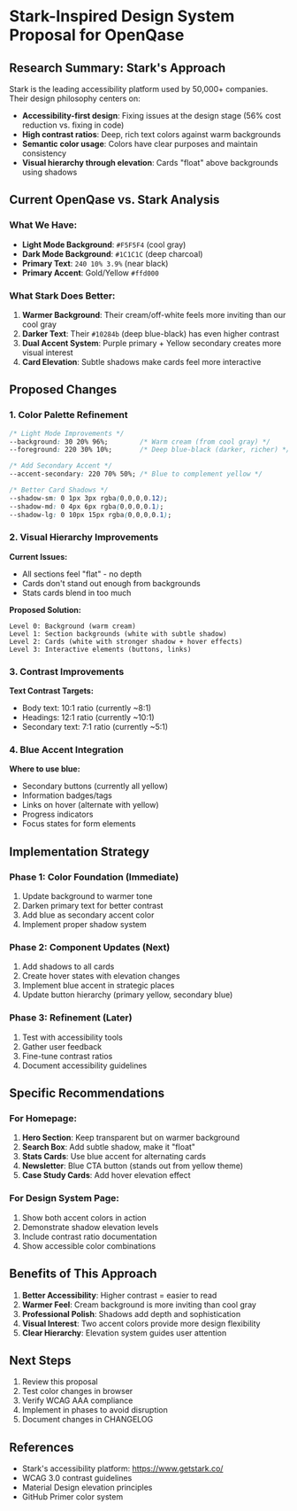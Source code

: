 # Stark-Inspired Design System Proposal for OpenQase

## Research Summary: Stark's Approach

Stark is the leading accessibility platform used by 50,000+ companies. Their design philosophy centers on:
- **Accessibility-first design**: Fixing issues at the design stage (56% cost reduction vs. fixing in code)
- **High contrast ratios**: Deep, rich text colors against warm backgrounds
- **Semantic color usage**: Colors have clear purposes and maintain consistency
- **Visual hierarchy through elevation**: Cards "float" above backgrounds using shadows

## Current OpenQase vs. Stark Analysis

### What We Have:
- **Light Mode Background**: `#F5F5F4` (cool gray)
- **Dark Mode Background**: `#1C1C1C` (deep charcoal)
- **Primary Text**: `240 10% 3.9%` (near black)
- **Primary Accent**: Gold/Yellow `#ffd000`

### What Stark Does Better:
1. **Warmer Background**: Their cream/off-white feels more inviting than our cool gray
2. **Darker Text**: Their `#10284b` (deep blue-black) has even higher contrast
3. **Dual Accent System**: Purple primary + Yellow secondary creates more visual interest
4. **Card Elevation**: Subtle shadows make cards feel more interactive

## Proposed Changes

### 1. Color Palette Refinement

```css
/* Light Mode Improvements */
--background: 30 20% 96%;        /* Warm cream (from cool gray) */
--foreground: 220 30% 10%;       /* Deep blue-black (darker, richer) */

/* Add Secondary Accent */
--accent-secondary: 220 70% 50%; /* Blue to complement yellow */

/* Better Card Shadows */
--shadow-sm: 0 1px 3px rgba(0,0,0,0.12);
--shadow-md: 0 4px 6px rgba(0,0,0,0.1);
--shadow-lg: 0 10px 15px rgba(0,0,0,0.1);
```

### 2. Visual Hierarchy Improvements

**Current Issues:**
- All sections feel "flat" - no depth
- Cards don't stand out enough from backgrounds
- Stats cards blend in too much

**Proposed Solution:**
```
Level 0: Background (warm cream)
Level 1: Section backgrounds (white with subtle shadow)
Level 2: Cards (white with stronger shadow + hover effects)
Level 3: Interactive elements (buttons, links)
```

### 3. Contrast Improvements

**Text Contrast Targets:**
- Body text: 10:1 ratio (currently ~8:1)
- Headings: 12:1 ratio (currently ~10:1)
- Secondary text: 7:1 ratio (currently ~5:1)

### 4. Blue Accent Integration

**Where to use blue:**
- Secondary buttons (currently all yellow)
- Information badges/tags
- Links on hover (alternate with yellow)
- Progress indicators
- Focus states for form elements

## Implementation Strategy

### Phase 1: Color Foundation (Immediate)
1. Update background to warmer tone
2. Darken primary text for better contrast
3. Add blue as secondary accent color
4. Implement proper shadow system

### Phase 2: Component Updates (Next)
1. Add shadows to all cards
2. Create hover states with elevation changes
3. Implement blue accent in strategic places
4. Update button hierarchy (primary yellow, secondary blue)

### Phase 3: Refinement (Later)
1. Test with accessibility tools
2. Gather user feedback
3. Fine-tune contrast ratios
4. Document accessibility guidelines

## Specific Recommendations

### For Homepage:
1. **Hero Section**: Keep transparent but on warmer background
2. **Search Box**: Add subtle shadow, make it "float"
3. **Stats Cards**: Use blue accent for alternating cards
4. **Newsletter**: Blue CTA button (stands out from yellow theme)
5. **Case Study Cards**: Add hover elevation effect

### For Design System Page:
1. Show both accent colors in action
2. Demonstrate shadow elevation levels
3. Include contrast ratio documentation
4. Show accessible color combinations

## Benefits of This Approach

1. **Better Accessibility**: Higher contrast = easier to read
2. **Warmer Feel**: Cream background is more inviting than cool gray
3. **Professional Polish**: Shadows add depth and sophistication
4. **Visual Interest**: Two accent colors provide more design flexibility
5. **Clear Hierarchy**: Elevation system guides user attention

## Next Steps

1. Review this proposal
2. Test color changes in browser
3. Verify WCAG AAA compliance
4. Implement in phases to avoid disruption
5. Document changes in CHANGELOG

## References
- Stark's accessibility platform: https://www.getstark.co/
- WCAG 3.0 contrast guidelines
- Material Design elevation principles
- GitHub Primer color system